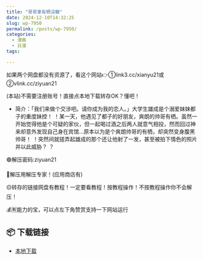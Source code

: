 ```yaml
---
title: "哥哥拿有栖沒轍"
date: 2024-12-10T14:32:25
slug: wp-7950
permalink: /posts/wp-7950/
categories:
  - 漫画
  - 日漫
tags:

---
```


如果两个网盘都没有资源了，看这个网站👉①link3.cc/xianyu21或②vlink.cc/ziyuan21

(本站)不需要注册账号！直接点本地下载转存OK？懂吧！

*   简介：「我们来做个交涉吧。请你成为我的恋人。」大学生雄成是个溺爱妹妹都子的重度妹控！ ！某一天，他遇见了都子的好朋友，爽朗的帅哥有栖。虽然一开始觉得他是个可疑的家伙，但一起喝过酒之后两人就意气相投，然而回过神来却意外发现自己身在宾馆…原本以为是个爽朗帅哥的有栖，却突然变身腹黑帅哥！ ！突然间就搓弄起雄成的那个还让他射了一发，甚至被拍下情色的照片并以此威胁？ ？

🟢解压密码:ziyuan21

🔵解压用解压专家！(应用商店有)

🟡转存的链接网盘有教程！一定要看教程！按教程操作！不按教程操作你不会解压！

💰🈶能力的宝，可以点左下角赞赏支持一下网站运行

## 📦 下载链接
- [本地下载](https://blziyuan21.com/pay-download/7950?key=dc577de8a8&down_id=0)

